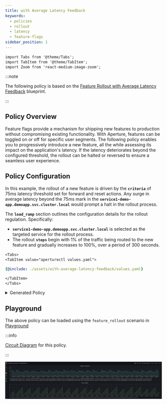 ```yaml
---
title: with Average Latency Feedback
keywords:
  - policies
  - rollout
  - latency
  - feature-flags
sidebar_position: 1
---
```


```mdx-code-block
import Tabs from '@theme/Tabs';
import TabItem from '@theme/TabItem';
import Zoom from 'react-medium-image-zoom';
```

:::note

The following policy is based on the
[Feature Rollout with Average Latency Feedback](/reference/blueprints/feature-rollout/average-latency.md)
blueprint.

:::

## Policy Overview

Feature flags provide a mechanism for shipping new features to production
without compromising existing functionality. With Aperture, features can be
toggled on or off for specific user segments. The following policy enables you
to progressively introduce a new feature, all the while assessing its impact on
the application's latency. If the latency deteriorates beyond the configured
threshold, the rollout can be halted or reversed to ensure a seamless user
experience.

## Policy Configuration

In this example, the rollout of a new feature is driven by the **`criteria`** of
75ms latency threshold set for forward and reset actions. Any surge in average
latency beyond the 75ms mark in the
**`service1-demo-app.demoapp.svc.cluster.local`** would prompt a halt in the
rollout process.

The **`load_ramp`** section outlines the configuration details for the rollout
regulation. Specifically:

- **`service1-demo-app.demoapp.svc.cluster.local`** is selected as the targeted
  service for the rollout process.
- The rollout **`steps`** begin with 1% of the traffic being routed to the new
  feature and gradually increases to 100%, over a period of 300 seconds.

```mdx-code-block
<Tabs>
<TabItem value="aperturectl values.yaml">
```

```yaml
{@include: ./assets/with-average-latency-feedback/values.yaml}
```

```mdx-code-block
</TabItem>
</Tabs>

```

<details><summary>Generated Policy</summary>
<p>

```yaml
{@include: ./assets/with-average-latency-feedback/policy.yaml}
```

</p>
</details>

## Playground

The above policy can be loaded using the `feature_rollout` scenario in
[Playground](https://github.com/fluxninja/aperture/blob/main/playground/README.md)

:::info

[Circuit Diagram](./assets/with-average-latency-feedback/graph.mmd.svg) for this
policy.

:::

<Zoom>

![Feature Rollout with Average Latency Feedback](./assets/with-average-latency-feedback/dashboard.png)

</Zoom>
